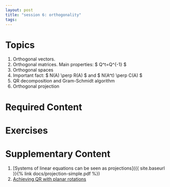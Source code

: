 ```yaml
---
layout: post
title: "session 6: orthogonality"
tags:
---
```



# Topics

1. Orthogonal vectors.
2. Orthogonal matrices. Main properties: $ Q^t=Q^{-1} $
3. Orthogonal spaces
4. Important fact: $ N(A) \perp R(A) $ and $ N(A^t) \perp C(A) $
5. QR decomposition and Gram-Schmidt algorithm
6. Orthogonal projection

# Required Content


# Exercises


# Supplementary Content

1. [Systems of linear equations can be seen as projections]({{ site.baseurl }}{% link docs/projection-simple.pdf  %})
2. [Achieving QR with planar rotations](https://en.wikipedia.org/wiki/Givens_rotation)
